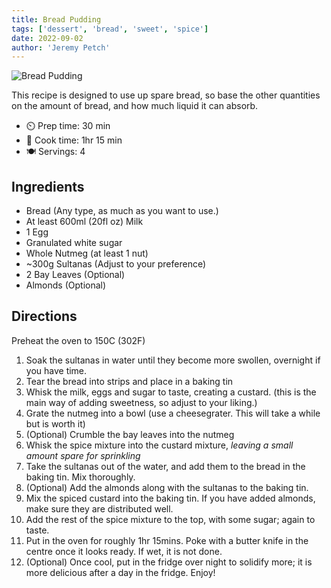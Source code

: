 ```yaml
---
title: Bread Pudding
tags: ['dessert', 'bread', 'sweet', 'spice']
date: 2022-09-02
author: 'Jeremy Petch'
---
```


![Bread Pudding](/pix/bread-pudding.webp)

This recipe is designed to use up spare bread, so base the other quantities on the amount of bread, and how much liquid it can absorb.

- ⏲️ Prep time: 30 min
- 🍳 Cook time: 1hr 15 min
- 🍽️ Servings: 4

## Ingredients
- Bread (Any type, as much as you want to use.)
- At least 600ml (20fl oz) Milk
- 1 Egg 
- Granulated white sugar
- Whole Nutmeg (at least 1 nut)
- ~300g Sultanas (Adjust to your preference)
- 2 Bay Leaves (Optional)
- Almonds (Optional)

## Directions
Preheat the oven to 150C (302F)
1. Soak the sultanas in water until they become more swollen, overnight if you have time.
2. Tear the bread into strips and place in a baking tin
3. Whisk the milk, eggs and sugar to taste, creating a custard. (this is the main way of adding sweetness, so adjust to your liking.)
4. Grate the nutmeg into a bowl (use a cheesegrater. This will take a while but is worth it)
5. (Optional) Crumble the bay leaves into the nutmeg
6. Whisk the spice mixture into the custard mixture, *leaving a small amount spare for sprinkling*
7. Take the sultanas out of the water, and add them to the bread in the baking tin. Mix thoroughly.
8. (Optional) Add the almonds along with the sultanas to the baking tin.
9. Mix the spiced custard into the baking tin. If you have added almonds, make sure they are distributed well.
10. Add the rest of the spice mixture to the top, with some sugar; again to taste.
11. Put in the oven for roughly 1hr 15mins. Poke with a butter knife in the centre once it looks ready. If wet, it is not done.
12. (Optional) Once cool, put in the fridge over night to solidify more; it is more delicious after a day in the fridge.
Enjoy!

